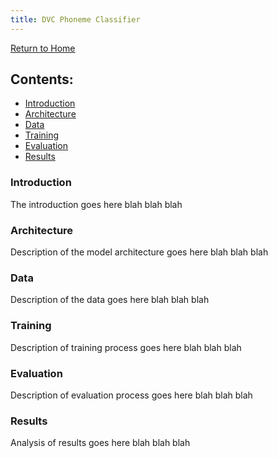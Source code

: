 ```yaml
---
title: DVC Phoneme Classifier
---
```

[Return to Home](index.md)
## Contents:
- [Introduction](#introduction)
- [Architecture](#architecture)
- [Data](#data)
- [Training](#training)
- [Evaluation](#evaluation)
- [Results](#results)


### Introduction
The introduction goes here
blah
blah
blah

### Architecture
Description of the model architecture goes here
blah
blah
blah

### Data
Description of the data goes here
blah
blah
blah

### Training
Description of training process goes here
blah
blah
blah

### Evaluation
Description of evaluation process goes here
blah
blah
blah

### Results
Analysis of results goes here
blah
blah
blah
